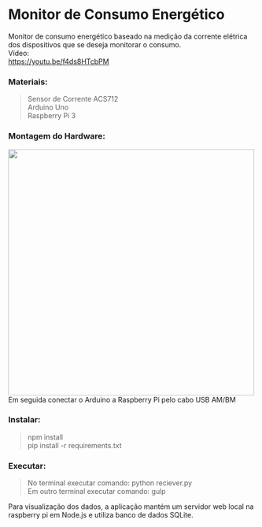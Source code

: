 # Monitor de Consumo Energético

Monitor de consumo energético baseado na medição da corrente elétrica dos dispositivos que se deseja monitorar o consumo.  
Vídeo:  
https://youtu.be/f4ds8HTcbPM

### Materiais:
> Sensor de Corrente ACS712  
> Arduino Uno  
> Raspberry Pi 3

### Montagem do Hardware:
<a href="https://drive.google.com/uc?export=view&id=1qxa4hlBdDZfja8_QL9af-JctG8_pwEyS"><img src="https://drive.google.com/uc?export=view&id=1qxa4hlBdDZfja8_QL9af-JctG8_pwEyS" style="width: 500px; max-width: 100%; height: auto"/></a>
Em seguida conectar o Arduino a Raspberry Pi pelo cabo USB AM/BM

### Instalar:
> npm install  
> pip install -r requirements.txt  

### Executar:
> No terminal executar comando: python reciever.py  
> Em outro terminal executar comando: gulp

Para visualização dos dados, a aplicação mantém um servidor web local na raspberry pi em Node.js e utiliza banco de dados SQLite.
